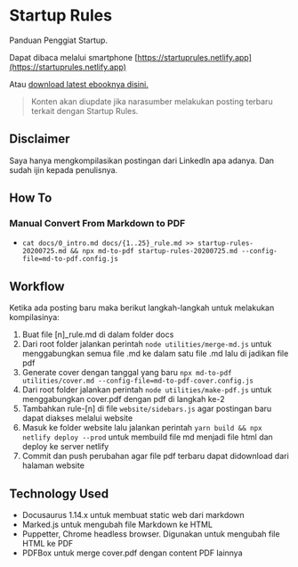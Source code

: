 # Startup Rules

Panduan Penggiat Startup.

Dapat dibaca melalui smartphone [https://startuprules.netlify.app](https://startuprules.netlify.app)

Atau [download latest ebooknya disini.](https://github.com/freddymu/startup-rules/raw/master/utilities/pdf/startup-rules.pdf)

> Konten akan diupdate jika narasumber melakukan posting terbaru terkait dengan Startup Rules.

## Disclaimer

Saya hanya mengkompilasikan postingan dari LinkedIn apa adanya. Dan sudah ijin kepada penulisnya.

## How To

### Manual Convert From Markdown to PDF

- `cat docs/0_intro.md docs/{1..25}_rule.md >> startup-rules-20200725.md && npx md-to-pdf startup-rules-20200725.md --config-file=md-to-pdf.config.js`

## Workflow

Ketika ada posting baru maka berikut langkah-langkah untuk melakukan kompilasinya:

1. Buat file [n]_rule.md di dalam folder docs
2. Dari root folder jalankan perintah `node utilities/merge-md.js` untuk menggabungkan semua file .md ke dalam satu file .md lalu di jadikan file pdf
3. Generate cover dengan tanggal yang baru `npx md-to-pdf utilities/cover.md --config-file=md-to-pdf-cover.config.js`
4. Dari root folder jalankan perintah `node utilities/make-pdf.js` untuk menggabungkan cover.pdf dengan pdf di langkah ke-2
5. Tambahkan rule-[n] di file `website/sidebars.js` agar postingan baru dapat diakses melalui website
6. Masuk ke folder website lalu jalankan perintah `yarn build && npx netlify deploy --prod` untuk membuild file md menjadi file html dan deploy ke server netlify
7. Commit dan push perubahan agar file pdf terbaru dapat didownload dari halaman website

## Technology Used

- Docusaurus 1.14.x untuk membuat static web dari markdown
- Marked.js untuk mengubah file Markdown ke HTML
- Puppetter, Chrome headless browser. Digunakan untuk mengubah file HTML ke PDF
- PDFBox untuk merge cover.pdf dengan content PDF lainnya
